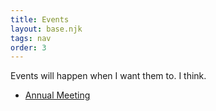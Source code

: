 ```yaml
---
title: Events
layout: base.njk
tags: nav
order: 3
---
```


Events will happen when I want them to. I think.

- [Annual Meeting](/events/annualmeeting/)
